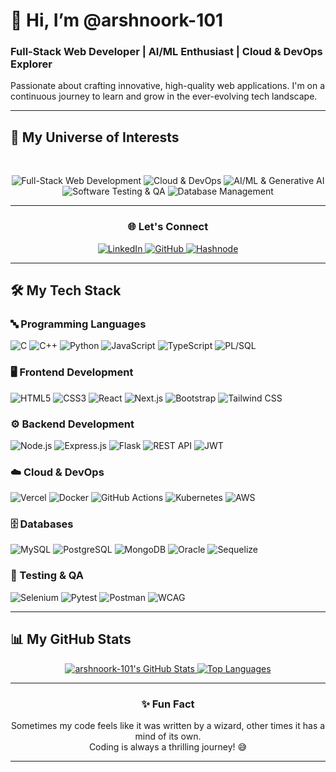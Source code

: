 # 👋 Hi, I’m @arshnoork-101

### **Full-Stack Web Developer** | **AI/ML Enthusiast** | **Cloud & DevOps Explorer**

Passionate about crafting innovative, high-quality web applications. I'm on a continuous journey to learn and grow in the ever-evolving tech landscape.

---

## 🚀 My Universe of Interests

<br>

<p align="center">
  <img src="https://img.shields.io/badge/Full--Stack_Web_Development-3498DB?style=for-the-badge&logo=react&logoColor=white" alt="Full-Stack Web Development">
  <img src="https://img.shields.io/badge/Cloud_&_DevOps-2ECC71?style=for-the-badge&logo=docker&logoColor=white" alt="Cloud & DevOps">
  <img src="https://img.shields.io/badge/AI/ML_&_Generative_AI-9B59B6?style=for-the-badge&logo=openai&logoColor=white" alt="AI/ML & Generative AI">
  <img src="https://img.shields.io/badge/Software_Testing_&_QA-E74C3C?style=for-the-badge&logo=selenium&logoColor=white" alt="Software Testing & QA">
  <img src="https://img.shields.io/badge/Database_Management-F39C12?style=for-the-badge&logo=mysql&logoColor=white" alt="Database Management">
</p>

---

<div align="center">
  <h3>🌐 Let's Connect</h3>
  <a href="https://www.linkedin.com/in/arshnoorkaurjuj/" target="_blank">
    <img src="https://img.shields.io/badge/-LinkedIn-0A66C2?style=for-the-badge&logo=linkedin&logoColor=white" alt="LinkedIn">
  </a>
  <a href="https://github.com/arshnoork-101" target="_blank">
    <img src="https://img.shields.io/badge/GitHub-181717?style=for-the-badge&logo=github&logoColor=white" alt="GitHub">
 <a href="https://hashnode.com/@AK401" target="_blank">
  <img src="https://img.shields.io/badge/Hashnode-03A9F4?style=for-the-badge&logo=hashnode&logoColor=white" alt="Hashnode">
</a>
</div>

---

## 🛠 My Tech Stack

### 🔤 Programming Languages
<p align="left">
  <img src="https://img.shields.io/badge/C-00599C?style=for-the-badge&logo=c&logoColor=white" alt="C">
  <img src="https://img.shields.io/badge/C++-00599C?style=for-the-badge&logo=c%2B%2B&logoColor=white" alt="C++">
  <img src="https://img.shields.io/badge/Python-3776AB?style=for-the-badge&logo=python&logoColor=white" alt="Python">
  <img src="https://img.shields.io/badge/JavaScript-F7DF1E?style=for-the-badge&logo=javascript&logoColor=black" alt="JavaScript">
  <img src="https://img.shields.io/badge/TypeScript-3178C6?style=for-the-badge&logo=typescript&logoColor=white" alt="TypeScript">
  <img src="https://img.shields.io/badge/PL/SQL-F80000?style=for-the-badge&logo=oracle&logoColor=white" alt="PL/SQL">
</p>

### 🖥 Frontend Development
<p align="left">
  <img src="https://img.shields.io/badge/HTML5-E34F26?style=for-the-badge&logo=html5&logoColor=white" alt="HTML5">
  <img src="https://img.shields.io/badge/CSS3-1572B6?style=for-the-badge&logo=css3&logoColor=white" alt="CSS3">
  <img src="https://img.shields.io/badge/React-61DAFB?style=for-the-badge&logo=react&logoColor=black" alt="React">
  <img src="https://img.shields.io/badge/Next.js-000000?style=for-the-badge&logo=next.js&logoColor=white" alt="Next.js">
  <img src="https://img.shields.io/badge/Bootstrap-7952B3?style=for-the-badge&logo=bootstrap&logoColor=white" alt="Bootstrap">
  <img src="https://img.shields.io/badge/Tailwind_CSS-06B6D4?style=for-the-badge&logo=tailwind-css&logoColor=white" alt="Tailwind CSS">
</p>

### ⚙ Backend Development
<p align="left">
  <img src="https://img.shields.io/badge/Node.js-339933?style=for-the-badge&logo=node.js&logoColor=white" alt="Node.js">
  <img src="https://img.shields.io/badge/Express.js-000000?style=for-the-badge&logo=express&logoColor=white" alt="Express.js">
  <img src="https://img.shields.io/badge/Flask-000000?style=for-the-badge&logo=flask&logoColor=white" alt="Flask">
  <img src="https://img.shields.io/badge/REST_API-009688?style=for-the-badge&logo=fastapi&logoColor=white" alt="REST API">
  <img src="https://img.shields.io/badge/JWT-000000?style=for-the-badge&logo=json-web-tokens&logoColor=white" alt="JWT">
</p>

### ☁️ Cloud & DevOps
<p align="left">
  <img src="https://img.shields.io/badge/Vercel-000000?style=for-the-badge&logo=vercel&logoColor=white" alt="Vercel">
  <img src="https://img.shields.io/badge/Docker-2496ED?style=for-the-badge&logo=docker&logoColor=white" alt="Docker">
  <img src="https://img.shields.io/badge/GitHub_Actions-2088FF?style=for-the-badge&logo=github-actions&logoColor=white" alt="GitHub Actions">
  <img src="https://img.shields.io/badge/Kubernetes-326CE5?style=for-the-badge&logo=kubernetes&logoColor=white" alt="Kubernetes">
  <img src="https://img.shields.io/badge/AWS-232F3E?style=for-the-badge&logo=amazon-aws&logoColor=white" alt="AWS">
</p>

### 🗄 Databases
<p align="left">
  <img src="https://img.shields.io/badge/MySQL-4479A1?style=for-the-badge&logo=mysql&logoColor=white" alt="MySQL">
  <img src="https://img.shields.io/badge/PostgreSQL-4169E1?style=for-the-badge&logo=postgresql&logoColor=white" alt="PostgreSQL">
  <img src="https://img.shields.io/badge/MongoDB-47A248?style=for-the-badge&logo=mongodb&logoColor=white" alt="MongoDB">
  <img src="https://img.shields.io/badge/Oracle-F80000?style=for-the-badge&logo=oracle&logoColor=white" alt="Oracle">
  <img src="https://img.shields.io/badge/Sequelize-52B0E7?style=for-the-badge&logo=sequelize&logoColor=white" alt="Sequelize">
</p>

### 🧪 Testing & QA
<p align="left">
  <img src="https://img.shields.io/badge/Selenium-43B02A?style=for-the-badge&logo=selenium&logoColor=white" alt="Selenium">
  <img src="https://img.shields.io/badge/Pytest-0A9EDC?style=for-the-badge&logo=pytest&logoColor=white" alt="Pytest">
  <img src="https://img.shields.io/badge/Postman-FF6C37?style=for-the-badge&logo=postman&logoColor=white" alt="Postman">
  <img src="https://img.shields.io/badge/WCAG-005A9C?style=for-the-badge&logo=w3c&logoColor=white" alt="WCAG">
</p>

---

## 📊 My GitHub Stats

<p align="center">
  <a href="https://github.com/arshnoork-101">
    <img src="https://github-readme-stats.vercel.app/api?username=arshnoork-101&show_icons=true&theme=github_dark&hide_border=true&title_color=FFA116&icon_color=0077B5" alt="arshnoork-101's GitHub Stats">
  </a>
  <a href="https://github.com/arshnoork-101">
    <img src="https://github-readme-stats.vercel.app/api/top-langs/?username=arshnoork-101&layout=compact&theme=github_dark&hide_border=true&title_color=FFA116&icon_color=0077B5" alt="Top Languages">
  </a>
</p>

---

<div align="center">
  <h3>✨ Fun Fact</h3>
  <p>
    Sometimes my code feels like it was written by a wizard, other times it has a mind of its own. <br>
    Coding is always a thrilling journey! 😅
  </p>
</div>

---
